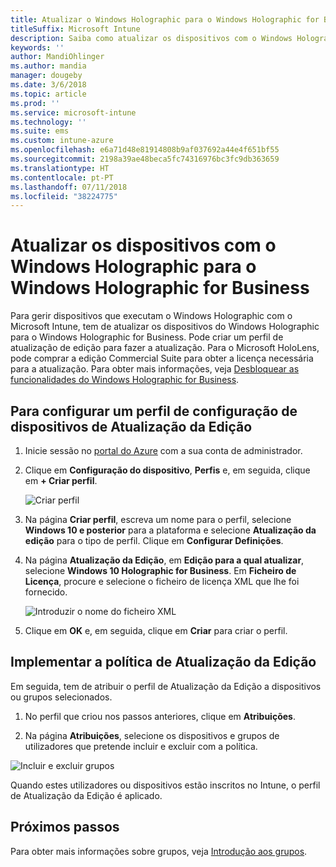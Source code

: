```yaml
---
title: Atualizar o Windows Holographic para o Windows Holographic for Business
titleSuffix: Microsoft Intune
description: Saiba como atualizar os dispositivos com o Windows Holographic para o Windows Holographic for Business
keywords: ''
author: MandiOhlinger
ms.author: mandia
manager: dougeby
ms.date: 3/6/2018
ms.topic: article
ms.prod: ''
ms.service: microsoft-intune
ms.technology: ''
ms.suite: ems
ms.custom: intune-azure
ms.openlocfilehash: e6a71d48e81914808b9af037692a44e4f651bf55
ms.sourcegitcommit: 2198a39ae48beca5fc74316976bc3fc9db363659
ms.translationtype: HT
ms.contentlocale: pt-PT
ms.lasthandoff: 07/11/2018
ms.locfileid: "38224775"
---
```

# <a name="upgrade-devices-running-windows-holographic-to-windows-holographic-for-business"></a>Atualizar os dispositivos com o Windows Holographic para o Windows Holographic for Business


Para gerir dispositivos que executam o Windows Holographic com o Microsoft Intune, tem de atualizar os dispositivos do Windows Holographic para o Windows Holographic for Business. Pode criar um perfil de atualização de edição para fazer a atualização. Para o Microsoft HoloLens, pode comprar a edição Commercial Suite para obter a licença necessária para a atualização. Para obter mais informações, veja [Desbloquear as funcionalidades do Windows Holographic for Business](https://docs.microsoft.com/hololens/hololens-upgrade-enterprise).

## <a name="to-set-up-an-edition-upgrade-device-configuration-profile"></a>Para configurar um perfil de configuração de dispositivos de Atualização da Edição

1. Inicie sessão no [portal do Azure](https://portal.azure.com) com a sua conta de administrador.


2.  Clique em **Configuração do dispositivo**, **Perfis** e, em seguida, clique em **+ Criar perfil**.

    ![Criar perfil](media/Holographic-create-profile.png)

3.  Na página **Criar perfil**, escreva um nome para o perfil, selecione **Windows 10 e posterior** para a plataforma e selecione **Atualização da edição** para o tipo de perfil. Clique em **Configurar Definições**.

5. Na página **Atualização da Edição**, em **Edição para a qual atualizar**, selecione **Windows 10 Holographic for Business**. Em **Ficheiro de Licença**, procure e selecione o ficheiro de licença XML que lhe foi fornecido.

    ![Introduzir o nome do ficheiro XML](media/Holographic-edition-upgrade.png)
 
5.  Clique em **OK** e, em seguida, clique em **Criar** para criar o perfil.


## <a name="deploy-the-edition-upgrade-policy"></a>Implementar a política de Atualização da Edição

Em seguida, tem de atribuir o perfil de Atualização da Edição a dispositivos ou grupos selecionados.

1. No perfil que criou nos passos anteriores, clique em **Atribuições**.

2. Na página **Atribuições**, selecione os dispositivos e grupos de utilizadores que pretende incluir e excluir com a política.

![Incluir e excluir grupos](media/Holographic-groups.PNG)

Quando estes utilizadores ou dispositivos estão inscritos no Intune, o perfil de Atualização da Edição é aplicado. 

## <a name="next-steps"></a>Próximos passos

Para obter mais informações sobre grupos, veja [Introdução aos grupos](get-started-groups.md).


